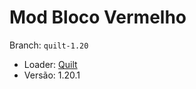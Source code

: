 # Mod Bloco Vermelho

Branch: `quilt-1.20`

- Loader: [Quilt](https://quiltmc.org)
- Versão: 1.20.1
